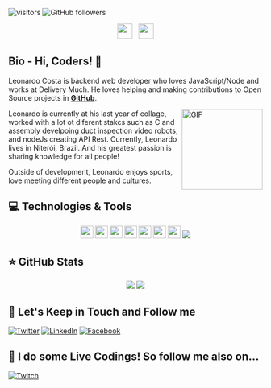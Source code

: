  ![visitors](https://visitor-badge.glitch.me/badge?page_id=LeoFC97.visitor-badge)
![GitHub followers](https://img.shields.io/github/followers/LeoFC97?style=social)


<p align='center'>
<a href="https://twitter.com/leofc97"><img height="30" src="https://github.com/stephenajulu/WaylonWalker/blob/main/icon/twitter.png?raw=true"></a>&nbsp;&nbsp;
<a href="https://www.linkedin.com/in/leonardo-costa-b627a1189/"><img height="30" src="https://github.com/stephenajulu/WaylonWalker/blob/main/icon/linkedin.png?raw=true"></a>

</p>

## Bio - Hi, Coders! 👋

Leonardo Costa is backend web developer who loves JavaScript/Node and works at Delivery Much. He loves helping and making contributions to Open Source projects in **[GitHub](https://github.com/leoFC97)**. 

<img align="right" alt="GIF" height="160px" src="https://media.giphy.com/media/du3J3cXyzhj75IOgvA/giphy.gif" />

Leonardo is currently at his last year of collage, worked with a lot ot diferent stakcs such as C and assembly develpoing duct inspection video robots, and nodeJs creating API Rest. Currently, Leonardo lives in Niterói, Brazil. And his greatest passion is sharing knowledge for all people!

Outside of development, Leonardo enjoys sports, love meeting different people and cultures.

## 💻 Technologies & Tools

<p align="center">

<img src="https://img.shields.io/badge/javascript-%23F7DF1E.svg?&style=for-the-badge&logo=javascript&logoColor=black" height="25"/>
<img src="https://img.shields.io/badge/typescript%20-%23007ACC.svg?&style=for-the-badge&logo=typescript&logoColor=white" height="25"/>
<img src="https://img.shields.io/badge/node.js%20-%2343853D.svg?&style=for-the-badge&logo=node.js&logoColor=white" height="25"/>
<img src="https://img.shields.io/badge/express.js%20-%23404d59.svg?&style=for-the-badge" height="25"/>
<img src="https://img.shields.io/badge/-npm-CB3837?style=flat-square&logo=npm" height="25"/>
<img src="https://img.shields.io/badge/-GitHub-181717?style=flat-square&logo=github" height="25"/>
<img src="https://img.shields.io/badge/MongoDB-%234ea94b.svg?&style=for-the-badge&logo=mongodb&logoColor=white" height="25"/>
<img src="https://img.shields.io/badge/-C-181717?style=flat-square&logo=C" "height="25"/>

</p>

## ⭐ GitHub Stats

<p align = "center">
  <img src = "https://github-readme-stats.vercel.app/api?username=LeoFC97&show_icons=true&theme=tokyonight&line_height=27">
  <img src = "https://github-readme-stats.vercel.app/api/top-langs/?username=LeoFC97&hide=css,java,html&theme=tokyonight">
</p>

## 🎯 Let's Keep in Touch and Follow me 

[![Twitter](https://img.shields.io/badge/twitter-%231DA1F2.svg?&style=for-the-badge&logo=twitter&logoColor=white)](https://twitter.com/leofc97)
[![LinkedIn](https://img.shields.io/badge/linkedin-%230077B5.svg?&style=for-the-badge&logo=linkedin&logoColor=white)](https://www.linkedin.com/in/leonardo-costa-b627a1189/)
[![Facebook](https://img.shields.io/badge/facebook-%231877F2.svg?&style=for-the-badge&logo=facebook&logoColor=white)](https://www.facebook.com/leonardo.fernandes.102977)


## 🔴 I do some Live Codings! So follow me also on...

[![Twitch](https://img.shields.io/badge/twitch-%239146FF.svg?&style=for-the-badge&logo=twitch&logoColor=white)](https://www.twitch.tv/leofcosta97)
